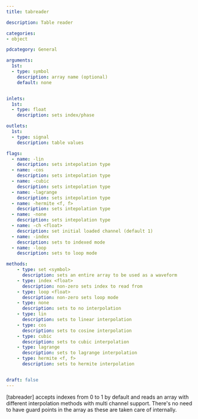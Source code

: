 ```yaml
---
title: tabreader

description: Table reader

categories:
- object

pdcategory: General

arguments:
  1st:
  - type: symbol
    description: array name (optional)
    default: none


inlets:
  1st:
  - type: float
    description: sets index/phase

outlets:
  1st:
  - type: signal
    description: table values

flags:
  - name: -lin
    description: sets intepolation type
  - name: -cos
    description: sets intepolation type
  - name: -cubic
    description: sets intepolation type
  - name: -lagrange
    description: sets intepolation type
  - name: -hermite <f, f>
    description: sets intepolation type
  - name: -none
    description: sets intepolation type
  - name: -ch <float>
    description: set initial loaded channel (default 1)
  - name: -index
    description: sets to indexed mode
  - name: -loop
    description: sets to loop mode

methods:
    - type: set <symbol>
      description: sets an entire array to be used as a waveform
    - type: index <float>
      description: non-zero sets index to read from
    - type: loop <float>
      description: non-zero sets loop mode
    - type: none
      description: sets to no interpolation
    - type: lin
      description: sets to linear interpolation
    - type: cos
      description: sets to cosine interpolation
    - type: cubic
      description: sets to cubic interpolation
    - type: lagrange
      description: sets to lagrange interpolation
    - type: hermite <f, f>
      description: sets to hermite interpolation


draft: false
---
```


[tabreader] accepts indexes from 0 to 1 by default and reads an array with different interpolation methods with multi channel support. There's no need to have guard points in the array as these are taken care of internally.